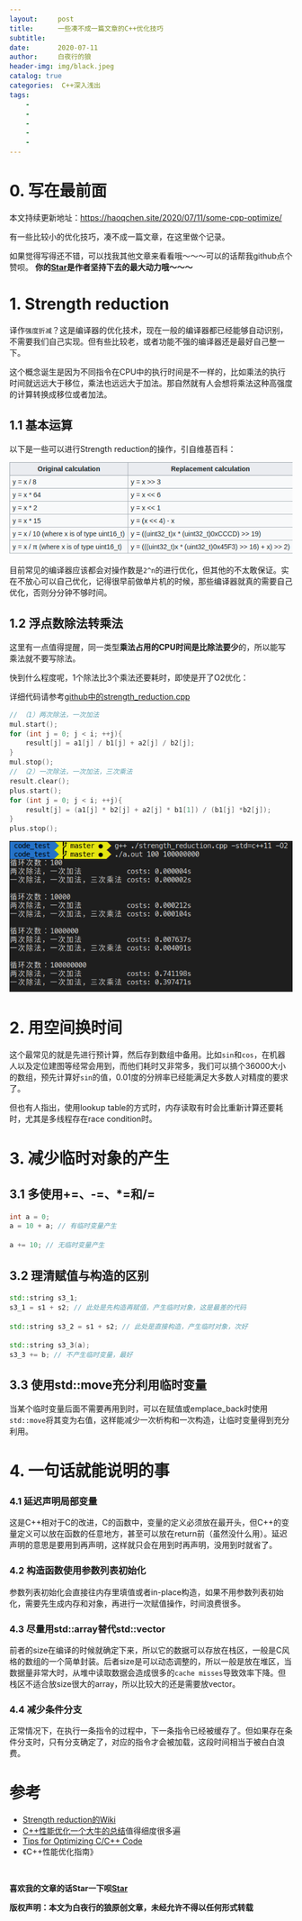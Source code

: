 ```yaml
---
layout:     post
title:      一些凑不成一篇文章的C++优化技巧
subtitle:   
date:       2020-07-11
author:     白夜行的狼
header-img: img/black.jpeg
catalog: true
categories:  C++深入浅出
tags:
    - 
    - 
    - 
    - 
    - 
--- 
```


# 0. 写在最前面

本文持续更新地址：<https://haoqchen.site/2020/07/11/some-cpp-optimize/>

有一些比较小的优化技巧，凑不成一篇文章，在这里做个记录。

如果觉得写得还不错，可以找我其他文章来看看哦～～～可以的话帮我github点个赞呗。
**你的[Star](https://github.com/HaoQChen/HaoQChen.github.io)是作者坚持下去的最大动力哦～～～**

# 1. Strength reduction

译作`强度折减`？这是编译器的优化技术，现在一般的编译器都已经能够自动识别，不需要我们自己实现。但有些比较老，或者功能不强的编译器还是最好自己整一下。

这个概念诞生是因为不同指令在CPU中的执行时间是不一样的，比如乘法的执行时间就远远大于移位，乘法也远远大于加法。那自然就有人会想将乘法这种高强度的计算转换成移位或者加法。

## 1.1 基本运算
以下是一些可以进行Strength reduction的操作，引自维基百科：

![](/img/in_post/some_cpp_optimize/strength_reduction_operation.png)

目前常见的编译器应该都会对操作数是`2^n`的进行优化，但其他的不太敢保证。实在不放心可以自己优化，记得很早前做单片机的时候，那些编译器就真的需要自己优化，否则分分钟不够时间。

## 1.2 浮点数除法转乘法

这里有一点值得提醒，同一类型**乘法占用的CPU时间是比除法要少**的，所以能写乘法就不要写除法。

快到什么程度呢，1个除法比3个乘法还要耗时，即使是开了O2优化：

详细代码请参考[github中的strength_reduction.cpp](https://github.com/HaoQChen/code_test/blob/master/strength_reduction.cpp)

```cpp
// （1）两次除法，一次加法
mul.start();
for (int j = 0; j < i; ++j){
    result[j] = a1[j] / b1[j] + a2[j] / b2[j];
}
mul.stop();
// （2）一次除法，一次加法，三次乘法
result.clear();
plus.start();
for (int j = 0; j < i; ++j){
    result[j] = (a1[j] * b2[j] + a2[j] * b1[1]) / (b1[j] *b2[j]);
}
plus.stop();
```

![](/img/in_post/some_cpp_optimize/mul_vs_division.png)

# 2. 用空间换时间

这个最常见的就是先进行预计算，然后存到数组中备用。比如`sin`和`cos`，在机器人以及定位建图等经常会用到，而他们耗时又非常多，我们可以搞个36000大小的数组，预先计算好`sin`的值，0.01度的分辨率已经能满足大多数人对精度的要求了。

但也有人指出，使用lookup table的方式时，内存读取有时会比重新计算还要耗时，尤其是多线程存在race condition时。

# 3. 减少临时对象的产生

## 3.1 多使用+=、-=、*=和/=

```cpp
int a = 0;
a = 10 + a; // 有临时变量产生

a += 10; // 无临时变量产生
```

## 3.2 理清赋值与构造的区别

```cpp
std::string s3_1; 
s3_1 = s1 + s2; // 此处是先构造再赋值，产生临时对象，这是最差的代码

std::string s3_2 = s1 + s2; // 此处是直接构造，产生临时对象，次好

std::string s3_3(a);
s3_3 += b; // 不产生临时变量，最好
```

## 3.3 使用std::move充分利用临时变量

当某个临时变量后面不需要再用到时，可以在赋值或emplace_back时使用`std::move`将其变为右值，这样能减少一次析构和一次构造，让临时变量得到充分利用。

# 4. 一句话就能说明的事
### 4.1 延迟声明局部变量

这是C++相对于C的改进，C的函数中，变量的定义必须放在最开头，但C++的变量定义可以放在函数的任意地方，甚至可以放在return前（虽然没什么用）。延迟声明的意思是要用到再声明，这样就只会在用到时再声明，没用到时就省了。

### 4.2 构造函数使用参数列表初始化

参数列表初始化会直接往内存里填值或者in-place构造，如果不用参数列表初始化，需要先生成内存和对象，再进行一次赋值操作，时间浪费很多。

### 4.3 尽量用std::array替代std::vector

前者的size在编译的时候就确定下来，所以它的数据可以存放在栈区，一般是C风格的数组的一个简单封装。后者size是可以动态调整的，所以一般是放在堆区，当数据量非常大时，从堆中读取数据会造成很多的`cache misses`导致效率下降。但栈区不适合放size很大的array，所以比较大的还是需要放vector。

### 4.4 减少条件分支

正常情况下，在执行一条指令的过程中，下一条指令已经被缓存了。但如果存在条件分支时，只有分支确定了，对应的指令才会被加载，这段时间相当于被白白浪费。


# 参考

+ [Strength reduction的Wiki](https://en.wikipedia.org/wiki/Strength_reduction?spm=a2c4e.10696291.0.0.2ae519a4lbLrYm)
+ [C++性能优化一个大牛的总结](https://developer.aliyun.com/article/412574)值得细度很多遍
+ [Tips for Optimizing C/C++ Code](https://people.cs.clemson.edu/~dhouse/courses/405/papers/optimize.pdf)
+ 《C++性能优化指南》

<br>

**喜欢我的文章的话Star一下呗[Star](https://github.com/HaoQChen/HaoQChen.github.io)**

**版权声明：本文为白夜行的狼原创文章，未经允许不得以任何形式转载**
